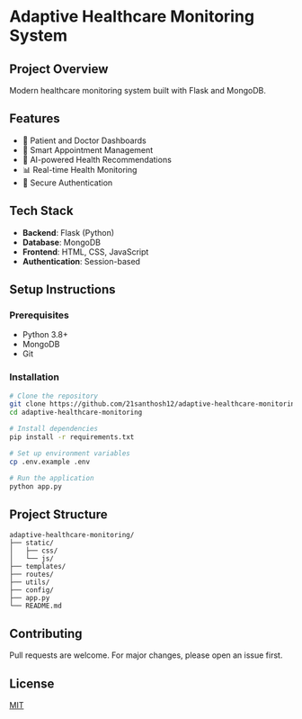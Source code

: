 # Adaptive Healthcare Monitoring System

## Project Overview
Modern healthcare monitoring system built with Flask and MongoDB.

## Features
- 🏥 Patient and Doctor Dashboards
- 📅 Smart Appointment Management
- 🤖 AI-powered Health Recommendations
- 📊 Real-time Health Monitoring
- 🔐 Secure Authentication

## Tech Stack
- **Backend**: Flask (Python)
- **Database**: MongoDB
- **Frontend**: HTML, CSS, JavaScript
- **Authentication**: Session-based

## Setup Instructions

### Prerequisites
- Python 3.8+
- MongoDB
- Git

### Installation
```bash
# Clone the repository
git clone https://github.com/21santhosh12/adaptive-healthcare-monitoring.git
cd adaptive-healthcare-monitoring

# Install dependencies
pip install -r requirements.txt

# Set up environment variables
cp .env.example .env

# Run the application
python app.py
```

## Project Structure
```
adaptive-healthcare-monitoring/
├── static/
│   ├── css/
│   └── js/
├── templates/
├── routes/
├── utils/
├── config/
├── app.py
└── README.md
```

## Contributing
Pull requests are welcome. For major changes, please open an issue first.

## License
[MIT](https://choosealicense.com/licenses/mit/)